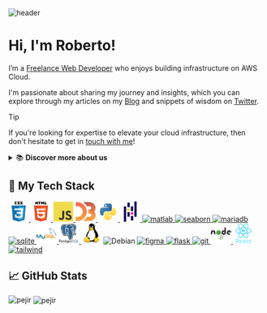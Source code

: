  <img src="https://github.com/PeJiR/CSS-Masterclass/blob/main/images/ai-typing.gif?raw=true" alt="header" width="500px" height="350px"/> 

# Hi, I'm Roberto!

I’m a [Freelance Web Developer](https://www.linkedin.com/in/pejir/) who enjoys building infrastructure on AWS Cloud.

I'm passionate about sharing my journey and insights, which you can explore through my articles on my [Blog](https://towardsthecloud.com/blog) and snippets of wisdom on [Twitter](https://twitter.com/dannysteenman).

> [!TIP]
> If you're looking for expertise to elevate your cloud infrastructure, then don't hesitate to get in [touch with me](https://towardsthecloud.com/contact)!
>
> <details><summary>📚 <strong>Discover more about us</strong></summary>
>
> <br/>
>
> Towards the Cloud is a one-person agency with over 9 years of extensive hands-on experience in architecting and building highly scalable distributed systems on AWS Cloud using Infrastructure as Code for startups and enterprises.
>
> *Maximize your development speed by harnessing our expertise in crafting high-performance Cloud infrastructures.*
>
> #### Why Choose Towards the Cloud?
>
> - **Expertise in AWS CDK**: Leverage the full power of AWS Cloud Development Kit (AWS CDK) with our deep expertise. We architect and build infrastructure as code (IaC) solutions that are maintainable, scalable, and fully automated.
> - **Tailored Solutions**: Your business is unique, and so are your cloud needs. We provide personalized consultations and solutions tailored to perfectly align with your project requirements and business goals.
> - **Cost-Effective and Efficient**: Benefit from our streamlined processes and deep AWS knowledge to optimize costs without compromising on performance or security.
> - **One-on-One Attention**: As a one-person agency, Towards the Cloud guarantees you receive dedicated support and expertise directly from an AWS Cloud Engineer. This ensures high-quality deliverables and swift decision-making.<br/>
> - **Seamless CI/CD**: Empower your team to manage infrastructure changes confidently and efficiently through Pull Requests, leveraging the full power of GitHub Actions.
>
> <a href="https://towardsthecloud.com/contact"><img alt="Schedule introduction call" src="https://img.shields.io/badge/schedule%20introduction%20call-success.svg?style=for-the-badge"/></a>
> </details>


## 🥞 My Tech Stack
 
<p align="left"> <a href="https://www.w3schools.com/css/" target="_blank" rel="noreferrer"> <img src="https://raw.githubusercontent.com/devicons/devicon/master/icons/css3/css3-original-wordmark.svg" alt="css3" width="40" height="40"/>
<a href="https://www.w3.org/html/" target="_blank" rel="noreferrer"> <img src="https://raw.githubusercontent.com/devicons/devicon/master/icons/html5/html5-original-wordmark.svg" alt="html5" width="40" height="40"/> </a>
<a href="https://developer.mozilla.org/en-US/docs/Web/JavaScript" target="_blank" rel="noreferrer"> <img src="https://raw.githubusercontent.com/devicons/devicon/master/icons/javascript/javascript-original.svg" alt="javascript" width="40" height="40"/> </a>
<a href="https://d3js.org/" target="_blank" rel="noreferrer"> <img src="https://raw.githubusercontent.com/devicons/devicon/master/icons/d3js/d3js-original.svg" alt="d3js" width="40" height="40"/> </a> <a href="https://www.linux.org/" target="_blank" rel="noreferrer"> 
<a href="https://www.python.org" target="_blank" rel="noreferrer"> <img src="https://raw.githubusercontent.com/devicons/devicon/master/icons/python/python-original.svg" alt="python" width="40" height="40"/> </a>
<a href="https://pandas.pydata.org/" target="_blank" rel="noreferrer"> <img src="https://raw.githubusercontent.com/devicons/devicon/2ae2a900d2f041da66e950e4d48052658d850630/icons/pandas/pandas-original.svg" alt="pandas" width="40" height="40"/> </a>
<a href="https://www.mathworks.com/" target="_blank" rel="noreferrer"> <img src="https://upload.wikimedia.org/wikipedia/commons/2/21/Matlab_Logo.png" alt="matlab" width="40" height="40"/> </a> 
<a href="https://seaborn.pydata.org/" target="_blank" rel="noreferrer"> <img src="https://seaborn.pydata.org/_images/logo-mark-lightbg.svg" alt="seaborn" width="40" height="40"/> </a> 
<a href="https://mariadb.org/" target="_blank" rel="noreferrer"> <img src="https://www.vectorlogo.zone/logos/mariadb/mariadb-icon.svg" alt="mariadb" width="40" height="40"/> </a> 
<a href="https://www.sqlite.org/" target="_blank" rel="noreferrer"> <img src="https://www.vectorlogo.zone/logos/sqlite/sqlite-icon.svg" alt="sqlite" width="40" height="40"/> </a> 
<a href="https://www.mysql.com/" target="_blank" rel="noreferrer"> <img src="https://raw.githubusercontent.com/devicons/devicon/master/icons/mysql/mysql-original-wordmark.svg" alt="mysql" width="40" height="40"/> </a>
<a href="https://www.postgresql.org" target="_blank" rel="noreferrer"> <img src="https://raw.githubusercontent.com/devicons/devicon/master/icons/postgresql/postgresql-original-wordmark.svg" alt="postgresql" width="40" height="40"/> </a> 
<img src="https://raw.githubusercontent.com/devicons/devicon/master/icons/linux/linux-original.svg" alt="linux" width="40" height="40"/> </a>
<img src="https://cdn.jsdelivr.net/gh/devicons/devicon@latest/icons/debian/debian-original-wordmark.svg" alt="Debian" width="40" height="40"/> </a>
<a href="https://www.figma.com/" target="_blank" rel="noreferrer"> <img src="https://www.vectorlogo.zone/logos/figma/figma-icon.svg" alt="figma" width="40" height="40"/> </a>
<a href="https://flask.palletsprojects.com/" target="_blank" rel="noreferrer"> <img src="https://www.vectorlogo.zone/logos/pocoo_flask/pocoo_flask-icon.svg" alt="flask" width="40" height="40"/> </a>
<a href="https://git-scm.com/" target="_blank" rel="noreferrer"><img src="https://www.vectorlogo.zone/logos/git-scm/git-scm-icon.svg" alt="git" width="40" height="40"/> </a> 
<a href="https://nodejs.org" target="_blank" rel="noreferrer"> <img src="https://raw.githubusercontent.com/devicons/devicon/master/icons/nodejs/nodejs-original-wordmark.svg" alt="nodejs" width="40" height="40"/> </a> 
<a href="https://reactjs.org/" target="_blank" rel="noreferrer"> <img src="https://raw.githubusercontent.com/devicons/devicon/master/icons/react/react-original-wordmark.svg" alt="react" width="40" height="40"/> </a> <a href="https://tailwindcss.com/" target="_blank" rel="noreferrer"> <img src="https://www.vectorlogo.zone/logos/tailwindcss/tailwindcss-icon.svg" alt="tailwind" width="40" height="40"/> </a> 
</p>
 

## 📈 GitHub Stats

<p><img align="left" src="https://github-readme-stats.vercel.app/api/top-langs?username=pejir&show_icons=true&locale=en&layout=compact" alt="pejir" /></p>

<p>&nbsp;<img align="center" src="https://github-readme-stats.vercel.app/api?username=pejir&show_icons=true&locale=en" alt="pejir" /></p>
 <!---
<p><img align="center" src="https://github-readme-streak-stats.herokuapp.com/?user=pejir&" alt="pejir"/></p>

<p align="left"> <img src="https://komarev.com/ghpvc/?username=pejir&label=Profile%20views&color=0e75b6&style=flat" alt="pejir" /> </p>

## 👾 Socials

[![](https://img.shields.io/badge/X-000000?style=for-the-badge&logo=x&logoColor=white)](https://twitter.com/dannysteenman)
[![](https://img.shields.io/badge/LinkedIn-0077B5?style=for-the-badge&logo=linkedin&logoColor=white)](https://www.linkedin.com/in/pejir/)
[![](https://img.shields.io/badge/Towards_the_Cloud-3693F3?style=for-the-badge&logo=iCloud&logoColor=white)](https://towardsthecloud.com)
[![](https://komarev.com/ghpvc/?username=dannysteenman&style=for-the-badge&color=red&abbreviated=true)](https://github.com/PeJiR)



 
 
  <h3 align="left">Connect with me:</h3>
<p align="left">
<a href="https://linkedin.com/in/pejir" target="blank"><img align="center" src="https://raw.githubusercontent.com/rahuldkjain/github-profile-readme-generator/master/src/images/icons/Social/linked-in-alt.svg" alt="linkedin" height="30" width="40" /></a>
<a href="https://www.freecodecamp.org/Pejir" target="blank"><img align="center" src="https://camo.githubusercontent.com/5e76869b5eaa7b5be75a510f7641ebc8fa7a294ec38b9cd118dfbd980e5e7ef9/68747470733a2f2f6d656469612e6c6963646e2e636f6d2f646d732f696d6167652f43344530424151474c4b6a334a48636f6630772f636f6d70616e792d6c6f676f5f3130305f3130302f302f313633303633393638343939372f667265655f636f64655f63616d705f6c6f676f3f653d3137323030353132303026763d6265746126743d462d74544e314d32655779654e6f5547785768514a7279735272516f6e636b32504a4a5578457061663463" alt="freecodecamp" height="30" width="30" /></a>

<!---<a href="https://stackoverflow.com/users/21598175" target="blank"><img align="center" src="https://raw.githubusercontent.com/rahuldkjain/github-profile-readme-generator/master/src/images/icons/Social/stack-overflow.svg" alt="21598175" height="30" width="40" /></a>
<a href="https://kaggle.com/robertoperezjimenenz" target="blank"><img align="center" src="https://raw.githubusercontent.com/rahuldkjain/github-profile-readme-generator/master/src/images/icons/Social/kaggle.svg" alt="robertoperezjimenenz" height="30" width="40" /></a>
<a href="https://www.codechef.com/users/pejir84" target="blank"><img align="center" src="https://cdn.jsdelivr.net/npm/simple-icons@3.1.0/icons/codechef.svg" alt="pejir84" height="30" width="40" /></a>
<a href="https://www.hackerrank.com/pejir84" target="blank"><img align="center" src="https://raw.githubusercontent.com/rahuldkjain/github-profile-readme-generator/master/src/images/icons/Social/hackerrank.svg" alt="pejir84" height="30" width="40" /></a>
<a href="https://www.leetcode.com/pejir" target="blank"><img align="center" src="https://raw.githubusercontent.com/rahuldkjain/github-profile-readme-generator/master/src/images/icons/Social/leet-code.svg" alt="pejir" height="30" width="40" /></a>
<a href="https://www.hackerearth.com/@pejir" target="blank"><img align="center" src="https://raw.githubusercontent.com/rahuldkjain/github-profile-readme-generator/master/src/images/icons/Social/hackerearth.svg" alt="@pejir" height="30" width="40" /></a>--->

</p>

 



 <!---
 https://rahuldkjain.github.io/gh-profile-readme-generator/
 --->
